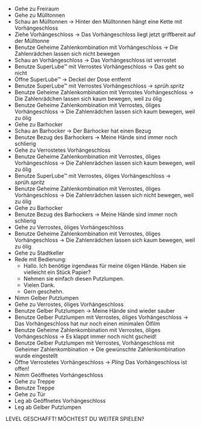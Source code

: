 * Gehe zu Freiraum
* Gehe zu Mülltonnen
* Schau an Mülltonnen -> Hinter den Mülltonnen hängt eine Kette mit
Vorhängeschloss
* Ziehe Vorhängeschloss -> Das Vorhängeschloss liegt jetzt griffbereit
auf der Mülltonne
* Benutze Geheime Zahlenkombination mit Vorhängeschloss -> Die
Zahlenrädchen lassen sich nicht bewegen
* Schau an Vorhängeschloss -> Das Vorhängeschloss ist verrostet
* Benutze SuperLube™ mit Verrostes Vorhängeschloss -> Das geht so nicht
* Öffne SuperLube™ -> Deckel der Dose entfernt
* Benutze SuperLube™ mit Verrostes Vorhängeschloss -> *sprüh.spritz*
* Benutze Geheime Zahlenkombination mit Verrostes Vorhängeschloss -> Die
Zahlenrädchen lassen sich kaum bewegen, weil zu ölig
* Benutze Geheime Zahlenkombination mit Verrostes, öliges
Vorhängeschloss -> Die Zahlenrädchen lassen sich kaum bewegen, weil zu ölig
* Gehe zu Barhocker
* Schau an Barhocker -> Der Barhocker hat einen Bezug
* Benutze Bezug des Barhockers -> Meine Hände sind immer noch schlierig
* Gehe zu Verrostetes Vorhängeschloss
* Benutze Geheime Zahlenkombination mit Verrostes, öliges
Vorhängeschloss -> Die Zahlenrädchen lassen sich kaum bewegen, weil zu ölig
* Benutze SuperLube™ mit Verrostes, öliges Vorhängeschloss -> *sprüh.spritz*
* Benutze Geheime Zahlenkombination mit Verrostes, öliges
Vorhängeschloss -> Die Zahlenrädchen lassen sich nicht bewegen, weil zu ölig
* Gehe zu Barhocker
* Benutze Bezug des Barhockers -> Meine Hände sind immer noch schlierig
* Gehe zu Verrostes, öliges Vorhängeschloss
* Benutze Geheime Zahlenkombination mit Verrostes, öliges
Vorhängeschloss -> Die Zahlenrädchen lassen sich kaum bewegen, weil zu ölig
* Gehe zu Stadtkeller
* Rede mit Bedienung:
  * Hallo. Ich benötige irgendwas für meine öligen Hände. Haben sie
vielleicht ein Stück Papier?
  * Nehmen sie einfach diesen Putzlumpen.
  * Vielen Dank.
  * Gern geschehn.
* Nimm Gelber Putzlumpen
* Gehe zu Verrostes, öliges Vorhängeschloss
* Benutze Gelber Putzlumpen -> Meine Hände sind wieder sauber
* Benutze Gelber Putzlumpen mit Verrostes, öliges Vorhängeschloss -> Das
Vorhängeschloss hat nur noch einen minimalen Ölfilm
* Benutze Geheime Zahlenkombination mit Verrostes, öliges
Vorhängeschloss -> Es klappt immer noch nicht gscheid!
* Benutze Gelber Putzlumpen mit Verrostes, Vorhängeschloss mit Geheimer
Zahlenkombination -> Die gewünschte Zahlenkombination wurde eingestellt
* Öffne Verrostetes Vorhängeschloss -> *Pling* Das Vorhängeschloss ist
offen!
* Nimm Geöffnetes Vorhängeschloss
* Gehe zu Treppe
* Benutze Treppe
* Gehe zu Tür
* Leg ab Geöffnetes Vorhängeschloss
* Leg ab Gelber Putzlumpen

LEVEL GESCHAFFT! MÖCHTEST DU WEITER SPIELEN?

